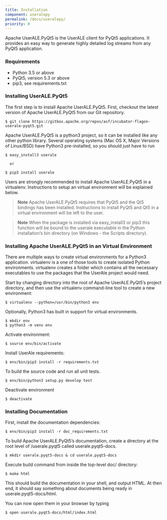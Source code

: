 ```yaml
---
title: Installation
component: useralepy
permalink: /docs/useralepy/
priority: 0
---
```


Apache UserALE.PyQt5 is the UserALE client for PyQt5 applications.  It provides an easy way to generate highly detailed log streams from any PyQt5 application.

### Requirements

- Python 3.5 or above
- PyQt5, version 5.3 or above
- pip3, see requirements.txt

### Installing UserALE.PyQt5

The first step is to install Apache UserALE.PyQt5. First, checkout the latest version of Apache UserALE.PyQt5 from our Git repository.

  ```shell
  $ git clone https://gitbox.apache.org/repos/asf/incubator-flagon-userale-pyqt5.git
  ```

Apache UserALE.PyQt5 is a python3 project, so it can be installed like any other python library. Several operating systems (Mac OS X, Major Versions of Linux/BSD) have Python3 pre-installed, so you should just have to run

  ```shell
  $ easy_install3 userale
  ```

      or

  ```shell
  $ pip3 install userale
  ```

Users are strongly recommended to install Apache UserALE.PyQt5 in a virtualenv. Instructions to setup an virtual environment will be explained below.

> **Note**
> Apache UserALE.PyQt5 requires that PyQt5 and the Qt5 bindings has been installed. Instructions to install PyQt5 and Qt5 in a virtual environment will be left to the user.

> **Note**
> When the package is installed via easy_install3 or pip3 this function will be bound to the userale executable in the Python installation’s bin directory (on Windows - the Scripts directory).

### Installing Apache UserALE.PyQt5 in an Virtual Environment

There are multiple ways to create virtual environments for a Python3 application. virtualenv is a one of those tools to create isolated Python environments. virtualenv creates a folder which contains all the necessary executables to use the packages that the UserAle project would need.

Start by changing directory into the root of Apache UserALE.PyQt5’s project directory, and then use the virtualenv command-line tool to create a new environment:

  ```shell
  $ virtualenv --python=/usr/bin/python3 env
  ```

Optionally, Python3 has built in support for virtual environments.

  ```shell
  $ mkdir env
  $ python3 -m venv env
  ```

Activate environment:

  ```shell
  $ source env/bin/activate
  ```

Install UserAle requirements:

  ```shell
  $ env/bin/pip3 install -r requirements.txt
  ```

To build the source code and run all unit tests.

  ```shell
  $ env/bin/python3 setup.py develop test
  ```

Deactivate environment

  ```shell
  $ deactivate
  ```

### Installing Documentation

First, install the documentation dependencies:

  ```shell
  $ env/bin/pip3 install -r doc_requirements.txt
  ```

To build Apache UserALE.PyQt5’s documentation, create a directory at the root level of /userale.pyqt5 called userale.pyqt5-docs.

  ```shell
  $ mkdir userale.pyqt5-docs & cd userale.pyqt5-docs
  ```

Execute build command from inside the top-level doc/ directory:

  ```shell
  $ make html
  ```

This should build the documentation in your shell, and output HTML. At then end, it should say something about documents being ready in userale.pyqt5-docs/html.

You can now open them in your browser by typing

  ```shell
  $ open userale.pyqt5-docs/html/index.html
  ```
